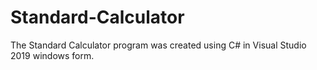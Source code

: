 # Standard-Calculator
The Standard Calculator program was created using C# in Visual Studio 2019 windows form.
